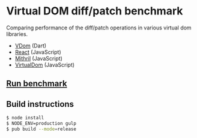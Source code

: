 # Virtual DOM diff/patch benchmark

Comparing performance of the diff/patch operations in various virtual
dom libraries.

- [VDom](https://github.com/localvoid/vdom) (Dart)
- [React](http://facebook.github.io/react/) (JavaScript)
- [Mithril](http://lhorie.github.io/mithril/index.html) (JavaScript)
- [VirtualDom](https://github.com/Matt-Esch/virtual-dom) (JavaScript)

## [Run benchmark](http://localvoid.github.io/vdom-benchmark/)

## Build instructions

```sh
$ node install
$ NODE_ENV=production gulp
$ pub build --mode=release
```